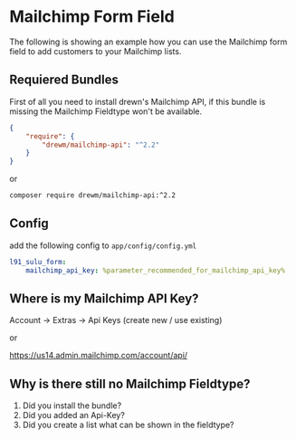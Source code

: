 # Mailchimp Form Field

The following is showing an example how you can use the Mailchimp form field to add customers to your Mailchimp lists.

## Requiered Bundles

First of all you need to install drewn's Mailchimp API, if this bundle is missing the Mailchimp Fieldtype won't be available.

``` json
{
    "require": {
        "drewm/mailchimp-api": "^2.2"
    }
}
```

or

```bash
composer require drewm/mailchimp-api:^2.2
```

## Config

add the following config to `app/config/config.yml`

```yml
l91_sulu_form:
    mailchimp_api_key: %parameter_recommended_for_mailchimp_api_key%
```

## Where is my Mailchimp API Key?
Account -> Extras -> Api Keys (create new / use existing)

or

https://us14.admin.mailchimp.com/account/api/

## Why is there still no Mailchimp Fieldtype?

1. Did you install the bundle?
2. Did you added an Api-Key?
3. Did you create a list what can be shown in the fieldtype?
